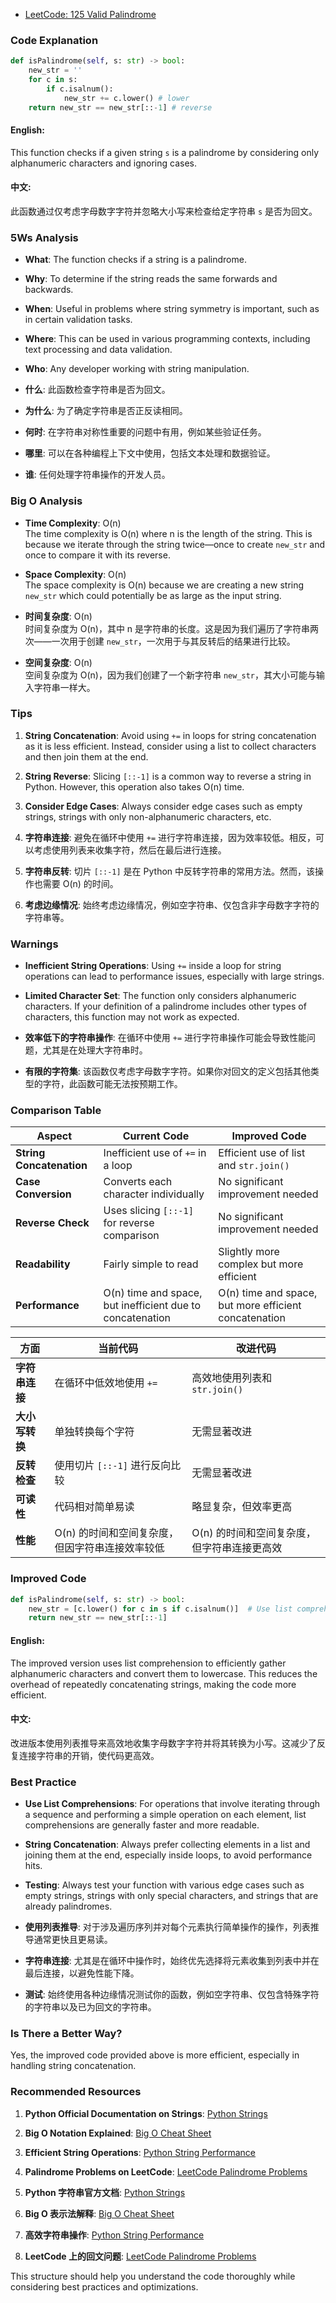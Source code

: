 - [LeetCode: 125 Valid Palindrome](https://codebitwave.com/leetcode-125-valid-palindrome/)

### Code Explanation
```python
def isPalindrome(self, s: str) -> bool:
    new_str = ''
    for c in s:
        if c.isalnum():
            new_str += c.lower() # lower
    return new_str == new_str[::-1] # reverse
```

#### English:  
This function checks if a given string `s` is a palindrome by considering only alphanumeric characters and ignoring cases.

#### 中文:  
此函数通过仅考虑字母数字字符并忽略大小写来检查给定字符串 `s` 是否为回文。

### 5Ws Analysis
- **What**: The function checks if a string is a palindrome.
- **Why**: To determine if the string reads the same forwards and backwards.
- **When**: Useful in problems where string symmetry is important, such as in certain validation tasks.
- **Where**: This can be used in various programming contexts, including text processing and data validation.
- **Who**: Any developer working with string manipulation.

- **什么**: 此函数检查字符串是否为回文。
- **为什么**: 为了确定字符串是否正反读相同。
- **何时**: 在字符串对称性重要的问题中有用，例如某些验证任务。
- **哪里**: 可以在各种编程上下文中使用，包括文本处理和数据验证。
- **谁**: 任何处理字符串操作的开发人员。

### Big O Analysis
- **Time Complexity**: O(n)  
  The time complexity is O(n) where n is the length of the string. This is because we iterate through the string twice—once to create `new_str` and once to compare it with its reverse.

- **Space Complexity**: O(n)  
  The space complexity is O(n) because we are creating a new string `new_str` which could potentially be as large as the input string.

- **时间复杂度**: O(n)  
  时间复杂度为 O(n)，其中 n 是字符串的长度。这是因为我们遍历了字符串两次——一次用于创建 `new_str`，一次用于与其反转后的结果进行比较。

- **空间复杂度**: O(n)  
  空间复杂度为 O(n)，因为我们创建了一个新字符串 `new_str`，其大小可能与输入字符串一样大。

### Tips
1. **String Concatenation**: Avoid using `+=` in loops for string concatenation as it is less efficient. Instead, consider using a list to collect characters and then join them at the end.

2. **String Reverse**: Slicing `[::-1]` is a common way to reverse a string in Python. However, this operation also takes O(n) time.

3. **Consider Edge Cases**: Always consider edge cases such as empty strings, strings with only non-alphanumeric characters, etc.

1. **字符串连接**: 避免在循环中使用 `+=` 进行字符串连接，因为效率较低。相反，可以考虑使用列表来收集字符，然后在最后进行连接。

2. **字符串反转**: 切片 `[::-1]` 是在 Python 中反转字符串的常用方法。然而，该操作也需要 O(n) 的时间。

3. **考虑边缘情况**: 始终考虑边缘情况，例如空字符串、仅包含非字母数字字符的字符串等。

### Warnings
- **Inefficient String Operations**: Using `+=` inside a loop for string operations can lead to performance issues, especially with large strings.
  
- **Limited Character Set**: The function only considers alphanumeric characters. If your definition of a palindrome includes other types of characters, this function may not work as expected.

- **效率低下的字符串操作**: 在循环中使用 `+=` 进行字符串操作可能会导致性能问题，尤其是在处理大字符串时。

- **有限的字符集**: 该函数仅考虑字母数字字符。如果你对回文的定义包括其他类型的字符，此函数可能无法按预期工作。

### Comparison Table

| Aspect                | Current Code                                           | Improved Code                                        |
|-----------------------|--------------------------------------------------------|------------------------------------------------------|
| **String Concatenation** | Inefficient use of `+=` in a loop                      | Efficient use of list and `str.join()`               |
| **Case Conversion**   | Converts each character individually                    | No significant improvement needed                    |
| **Reverse Check**     | Uses slicing `[::-1]` for reverse comparison             | No significant improvement needed                    |
| **Readability**       | Fairly simple to read                                   | Slightly more complex but more efficient             |
| **Performance**       | O(n) time and space, but inefficient due to concatenation | O(n) time and space, but more efficient concatenation |

| 方面                   | 当前代码                                              | 改进代码                                              |
|-----------------------|--------------------------------------------------------|------------------------------------------------------|
| **字符串连接**           | 在循环中低效地使用 `+=`                               | 高效地使用列表和 `str.join()`                         |
| **大小写转换**           | 单独转换每个字符                                      | 无需显著改进                                          |
| **反转检查**            | 使用切片 `[::-1]` 进行反向比较                         | 无需显著改进                                          |
| **可读性**             | 代码相对简单易读                                       | 略显复杂，但效率更高                                  |
| **性能**               | O(n) 的时间和空间复杂度，但因字符串连接效率较低         | O(n) 的时间和空间复杂度，但字符串连接更高效          |

### Improved Code
```python
def isPalindrome(self, s: str) -> bool:
    new_str = [c.lower() for c in s if c.isalnum()]  # Use list comprehension
    return new_str == new_str[::-1]
```

#### English:  
The improved version uses list comprehension to efficiently gather alphanumeric characters and convert them to lowercase. This reduces the overhead of repeatedly concatenating strings, making the code more efficient.

#### 中文:  
改进版本使用列表推导来高效地收集字母数字字符并将其转换为小写。这减少了反复连接字符串的开销，使代码更高效。

### Best Practice
- **Use List Comprehensions**: For operations that involve iterating through a sequence and performing a simple operation on each element, list comprehensions are generally faster and more readable.

- **String Concatenation**: Always prefer collecting elements in a list and joining them at the end, especially inside loops, to avoid performance hits.

- **Testing**: Always test your function with various edge cases such as empty strings, strings with only special characters, and strings that are already palindromes.

- **使用列表推导**: 对于涉及遍历序列并对每个元素执行简单操作的操作，列表推导通常更快且更易读。

- **字符串连接**: 尤其是在循环中操作时，始终优先选择将元素收集到列表中并在最后连接，以避免性能下降。

- **测试**: 始终使用各种边缘情况测试你的函数，例如空字符串、仅包含特殊字符的字符串以及已为回文的字符串。

### Is There a Better Way?
Yes, the improved code provided above is more efficient, especially in handling string concatenation.

### Recommended Resources
1. **Python Official Documentation on Strings**: [Python Strings](https://docs.python.org/3/library/stdtypes.html#text-sequence-type-str)
2. **Big O Notation Explained**: [Big O Cheat Sheet](https://www.bigocheatsheet.com/)
3. **Efficient String Operations**: [Python String Performance](https://realpython.com/python-string-split-concatenate-join/)
4. **Palindrome Problems on LeetCode**: [LeetCode Palindrome Problems](https://leetcode.com/tag/palindrome/)

1. **Python 字符串官方文档**: [Python Strings](https://docs.python.org/3/library/stdtypes.html#text-sequence-type-str)
2. **Big O 表示法解释**: [Big O Cheat Sheet](https://www.bigocheatsheet.com/)
3. **高效字符串操作**: [Python String Performance](https://realpython.com/python-string-split-concatenate-join/)
4. **LeetCode 上的回文问题**: [LeetCode Palindrome Problems](https://leetcode.com/tag/palindrome/)

This structure should help you understand the code thoroughly while considering best practices and optimizations.
